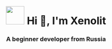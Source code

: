 <h1 align="center">
  <img src="https://user-images.githubusercontent.com/81859776/177783743-6d44305a-2ad9-4748-a52e-ed54b3be4f4f.png" width="50" height="50"/></h0>
  Hi 👋, I'm Xenolit 
<h3 align="center">A beginner developer from Russia</h3>
